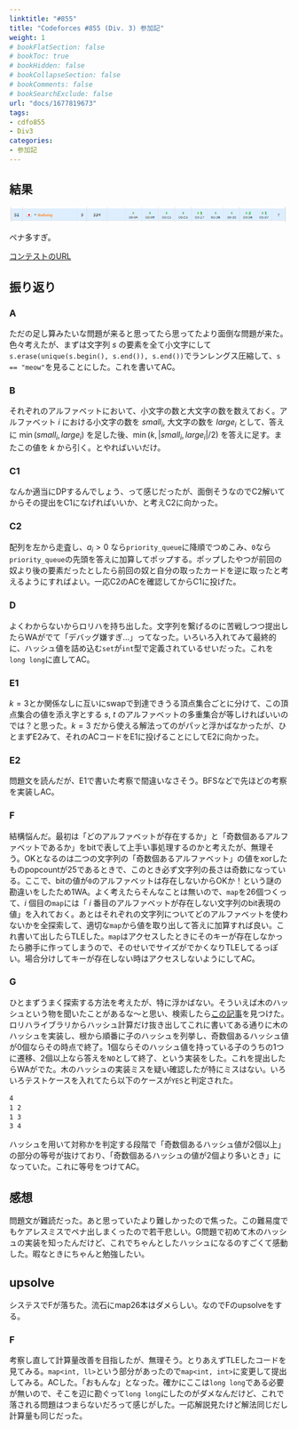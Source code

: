 ```yaml
---
linktitle: "#855"
title: "Codeforces #855 (Div. 3) 参加記"
weight: 1
# bookFlatSection: false
# bookToc: true
# bookHidden: false
# bookCollapseSection: false
# bookComments: false
# bookSearchExclude: false
url: "docs/1677819673"
tags:
- cdfo855
- Div3
categories:
- 参加記
---
```


## 結果

![結果](result.png)

ペナ多すぎ。

[コンテストのURL](https://codeforces.com/contest/1800/my)

## 振り返り

### A

ただの足し算みたいな問題が来ると思ってたら思ってたより面倒な問題が来た。色々考えたが、まずは文字列 $s$ の要素を全て小文字にして`s.erase(unique(s.begin(), s.end()), s.end())`でランレングス圧縮して、`s == "meow"`を見ることにした。これを書いてAC。

### B

それぞれのアルファベットにおいて、小文字の数と大文字の数を数えておく。アルファベット $i$ における小文字の数を $small_i$, 大文字の数を $large_i$ として、答えに $\min(small_i, large_i)$ を足した後、$\min(k, |small_i, large_i| / 2)$ を答えに足す。またこの値を $k$ から引く。とやればいいだけ。

### C1

なんか適当にDPするんでしょう、って感じだったが、面倒そうなのでC2解いてからその提出をC1になげればいいか、と考えC2に向かった。

### C2

配列を左から走査し、$a_i>0$ なら`priority_queue`に降順でつめこみ、`0`なら`priority_queue`の先頭を答えに加算してポップする。ポップしたやつが前回の奴より後の要素だったとしたら前回の奴と自分の取ったカードを逆に取ったと考えるようにすればよい。一応C2のACを確認してからC1に投げた。

### D

よくわからないからロリハを持ち出した。文字列を繋げるのに苦戦しつつ提出したらWAがでて「デバッグ嫌すぎ...」ってなった。いろいろ入れてみて最終的に、ハッシュ値を詰め込む`set`が`int`型で定義されているせいだった。これを`long long`に直してAC。

### E1

$k=3$とか関係なしに互いにswapで到達できうる頂点集合ごとに分けて、この頂点集合の値を添え字とする $s$, $t$ のアルファベットの多重集合が等しければいいのでは？と思った。$k=3$ だから使える解法ってのがパッと浮かばなかったが、ひとまずE2みて、それのACコードをE1に投げることにしてE2に向かった。

### E2
問題文を読んだが、E1で書いた考察で間違いなさそう。BFSなどで先ほどの考察を実装しAC。

### F
結構悩んだ。最初は「どのアルファベットが存在するか」と「奇数個あるアルファベットであるか」をbitで表して上手い事処理するのかと考えたが、無理そう。OKとなるのは二つの文字列の「奇数個あるアルファベット」の値をxorしたものpopcountが25であるときで、このとき必ず文字列の長さは奇数になっている。ここで、bitの値が`0`のアルファベットは存在しないからOKか！という謎の勘違いをしたため1WA。よく考えたらそんなことは無いので、`map`を26個つくって、$i$ 個目の`map`には「 $i$ 番目のアルファベットが存在しない文字列のbit表現の値」を入れておく。あとはそれぞれの文字列についてどのアルファベットを使わないかを全探索して、適切な`map`から値を取り出して答えに加算すれば良い。これ書いて出したらTLEした。`map`はアクセスしたときにそのキーが存在しなかったら勝手に作ってしまうので、そのせいでサイズがでかくなりTLEしてるっぽい。場合分けしてキーが存在しない時はアクセスしないようにしてAC。

### G
ひとまずうまく探索する方法を考えたが、特に浮かばない。そういえば木のハッシュという物を聞いたことがあるな～と思い、検索したら[この記事](https://snuke.hatenablog.com/entry/2017/02/03/054210)を見つけた。ロリハライブラリからハッシュ計算だけ抜き出してこれに書いてある通りに木のハッシュを実装し、根から順番に子のハッシュを列挙し、奇数個あるハッシュ値が0個ならその時点で終了。1個ならそのハッシュ値を持っている子のうちの1つに遷移、2個以上なら答えを`NO`として終了、という実装をした。これを提出したらWAがでた。木のハッシュの実装ミスを疑い確認したが特にミスはない。いろいろテストケースを入れてたら以下のケースが`YES`と判定された。
```txt
4
1 2
1 3
3 4
```
ハッシュを用いて対称かを判定する段階で「奇数個あるハッシュ値が2個以上」の部分の等号が抜けており、「奇数個あるハッシュの値が2個より多いとき」になっていた。これに等号をつけてAC。

## 感想
問題文が難読だった。あと思っていたより難しかったので焦った。この難易度でもケアレスミスでペナ出しまくったので若干悲しい。G問題で初めて木のハッシュの実装を知ったんだけど、これでちゃんとしたハッシュになるのすごくて感動した。暇なときにちゃんと勉強したい。

## upsolve

システスでFが落ちた。流石にmap26本はダメらしい。なのでFのupsolveをする。

### F
考察し直して計算量改善を目指したが、無理そう。とりあえずTLEしたコードを見てみる。`map<int, ll>`という部分があったので`map<int, int>`に変更して提出してみる。ACした。「おもんな」となった。確かにここは`long long`である必要が無いので、そこを辺に勘ぐって`long long`にしたのがダメなんだけど、これで落される問題はつまらないだろって感じがした。一応解説見たけど解法同じだし計算量も同じだった。